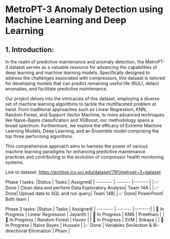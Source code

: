 # MetroPT-3 Anomaly Detection using Machine Learning and Deep Learning

## 1. Introduction:

In the realm of predictive maintenance and anomaly detection, the MetroPT-3 dataset serves as a valuable resource for advancing the capabilities of deep learning and machine learning models. Specifically designed to address the challenges associated with compressors, this dataset is tailored for developing models that can predict remaining useful life (RUL), detect anomalies, and facilitate predictive maintenance. 

Our project delves into the intricacies of this dataset, employing a diverse set of machine learning algorithms to tackle the multifaceted problem at hand. From traditional approaches such as Linear Regression, KNN, Random Forest, and Support Vector Machine, to more advanced techniques like Naive-Bayes classification and XGBoost, our methodology spans a broad spectrum. Furthermore, we explore the efficacy of Extreme Machine Learning Models, Deep Learning, and an Ensemble model comprising the top three performing algorithms. 

This comprehensive approach aims to harness the power of various machine learning paradigms for enhancing predictive maintenance practices and contributing to the evolution of compressor health monitoring systems.

Link to dataset: https://archive.ics.uci.edu/dataset/791/metropt+3+dataset

Phase 1 tasks:
|Status | Tasks | Assigned| 
| -------- | ------- |--------|
| :white_check_mark: Done |  Clean data and perform Data Exploratory Analysis|  Team 14A |
| :white_check_mark: Done| Upload data to SQL and run query| Team 14B|
| :white_check_mark: Done| PowerPoint| Both team |

Phase 2 tasks:
|Status | Tasks | Assigned| 
| -------- | ------- |--------|
| 🔲 In Progress | Linear Regression | Jayanth |
| 🔲 In Progress | KNN | Preetham |
| 🔲 In Progress | Random Forest | Haven |
| 🔲 In Progress | SVM | Srikaya |
| 🔲 In Progress | Naive Bayes | Hussain |
|:white_check_mark: Done | Variables Seclection & Bi-directional Elimination  | Pham |
